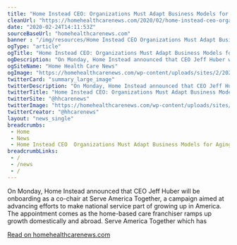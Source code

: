 ```yaml
--- 
title: "Home Instead CEO: Organizations Must Adapt Business Models for Aging Population"
cleanUrl: "https://homehealthcarenews.com/2020/02/home-instead-ceo-organizations-must-adapt-business-models-for-aging-population/"
date: "2020-02-24T14:11:53Z"
sourceBaseUrl: "homehealthcarenews.com"
banner : "/img/resources/Home Instead CEO Organizations Must Adapt Business Models for Aging Population.png"
ogType: "article"
ogTitle: "Home Instead CEO: Organizations Must Adapt Business Models for Aging Population - Home Health Care News"
ogDescription: "On Monday, Home Instead announced that CEO Jeff Huber will be onboarding as a co-chair at Serve America Together, a campaign aimed at advancing efforts to make national service part of growing up in America. The appointment comes as the home-based care franchiser ramps up growth domestically and abroad. Serve America Together  which has "
ogSiteName: "Home Health Care News"
ogImage: "https://homehealthcarenews.com/wp-content/uploads/sites/2/2020/02/light-bulbs-1125016_1920.jpg"
twitterCard: "summary_large_image"
twitterDescription: "On Monday, Home Instead announced that CEO Jeff Huber will be onboarding as a co-chair at Serve America Together, a campaign aimed at advancing efforts to make national service part of growing up in America. The appointment comes as the home-based care franchiser ramps up growth domestically and abroad. Serve America Together  which has []"
twitterTitle: "Home Instead CEO: Organizations Must Adapt Business Models for Aging Population - Home Health Care News"
twitterSite: "@hhcarenews"
twitterImage: "https://homehealthcarenews.com/wp-content/uploads/sites/2/2020/02/light-bulbs-1125016_1920.jpg"
twitterCreator: "@hhcarenews"
layout: "news_single"
breadcrumbs:
 - Home
 - News
 - Home Instead CEO  Organizations Must Adapt Business Models for Aging Population
breadcrumbLinks:
 - / 
 - /news
 - / 
---
```

On Monday, Home Instead announced that CEO Jeff Huber will be onboarding as a co-chair at Serve America Together, a campaign aimed at advancing efforts to make national service part of growing up in America. The appointment comes as the home-based care franchiser ramps up growth domestically and abroad. Serve America Together which has  
  
[Read on homehealthcarenews.com](https://homehealthcarenews.com/2020/02/home-instead-ceo-organizations-must-adapt-business-models-for-aging-population/)
